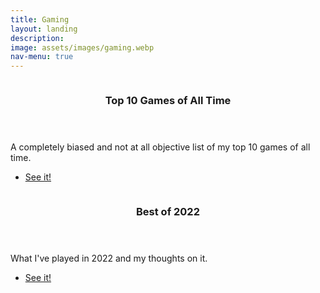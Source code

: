 ```yaml
---
title: Gaming
layout: landing
description: 
image: assets/images/gaming.webp
nav-menu: true
---
```


<!-- Main -->
<div id="main">

<!-- Two -->
<section id="two" class="spotlights">
	<section>
		<a href="top_games.html" class="image">
			<img src="{% link assets/images/smash.png %}" alt="" data-position="center center" />
		</a>
		<div class="content">
			<div class="inner">
				<header class="major">
					<h3>Top 10 Games of All Time</h3>
				</header>
				<p>A completely biased and not at all objective list of my top 10 games of all time.</p>
				<ul class="actions">
					<li><a href="top_games.html" class="button">See it!</a></li>
				</ul>
			</div>
		</div>
	</section>
	<section>
		<a href="best_of_2022.html" class="image">
			<img src="{% link assets/images/bestof2022.png %}" alt="" data-position="25% 25%" />
		</a>
		<div class="content">
			<div class="inner">
				<header class="major">
					<h3>Best of 2022</h3>
				</header>
				<p>What I've played in 2022 and my thoughts on it.</p>
				<ul class="actions">
					<li><a href="best_of_2022.html" class="button">See it!</a></li>
				</ul>
			</div>
		</div>
	</section>
</section>

</div>
